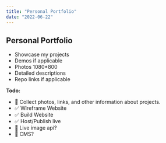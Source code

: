 ```yaml
---
title: "Personal Portfolio"
date: "2022-06-22"
---
```

## Personal Portfolio

* Showcase my projects
* Demos if applicable
* Photos 1080*800
* Detailed descriptions
* Repo links if applicable

__Todo:__
* 🔲 Collect photos, links, and other information about projects.
* ✅ Wireframe Website
* ✅ Build Website
* ✅ Host/Publish live
* 🔲 Live image api?
* 🔲 CMS?
